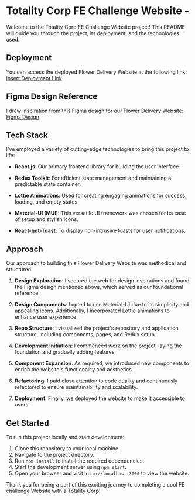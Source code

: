 # Totality Corp FE Challenge Website -

Welcome to the Totality Corp FE Challenge Website project! This README will guide you through the project, its deployment, and the technologies used.

## Deployment

You can access the deployed Flower Delivery Website at the following link: [Insert Deployment Link](insert_deployment_link_here)

## Figma Design Reference

I drew inspiration from this Figma design for our Flower Delivery Website:
[Figma Design](https://www.figma.com/file/K2XrTwG0JIopmHQUFiUgOl/eCommerce---Flower-Delivery-website-%7C-UI-%26-UX-%7C-Ui-kit-%7C-Template-(Community)?node-id=171%3A526&mode=dev)

## Tech Stack

I've employed a variety of cutting-edge technologies to bring this project to life:

- **React.js**: Our primary frontend library for building the user interface.

- **Redux Toolkit**: For efficient state management and maintaining a predictable state container.

- **Lottie Animations**: Used for creating engaging animations for success, loading, and empty states.

- **Material-UI (MUI)**: This versatile UI framework was chosen for its ease of setup and stylish icons.

- **React-hot-Toast**: To display non-intrusive toasts for user notifications.

## Approach

Our approach to building this Flower Delivery Website was methodical and structured:

1. **Design Exploration**: I scoured the web for design inspirations and found the Figma design mentioned above, which served as our foundational reference.

2. **Design Components**: I opted to use Material-UI due to its simplicity and appealing icons. Additionally, I incorporated Lottie animations to enhance user experience.

3. **Repo Structure**: I visualized the project's repository and application structure, including components, pages, and Redux setup.

4. **Development Initiation**: I commenced work on the project, laying the foundation and gradually adding features.

5. **Component Expansion**: As required, we introduced new components to enrich the website's functionality and aesthetics.

6. **Refactoring**: I paid close attention to code quality and continuously refactored to ensure maintainability and scalability.

7. **Deployment**: Finally, we deployed the website to make it accessible to users.

## Get Started

To run this project locally and start development:

1. Clone this repository to your local machine.
2. Navigate to the project directory.
3. Run `npm install` to install the required dependencies.
4. Start the development server using `npm start`.
5. Open your browser and visit `http://localhost:3000` to view the website.

Thank you for being a part of this exciting journey to completing a cool FE challenge Website with a Totality Corp!
